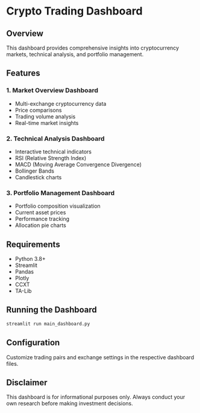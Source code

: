 # Crypto Trading Dashboard

## Overview
This dashboard provides comprehensive insights into cryptocurrency markets, technical analysis, and portfolio management.

## Features

### 1. Market Overview Dashboard
- Multi-exchange cryptocurrency data
- Price comparisons
- Trading volume analysis
- Real-time market insights

### 2. Technical Analysis Dashboard
- Interactive technical indicators
- RSI (Relative Strength Index)
- MACD (Moving Average Convergence Divergence)
- Bollinger Bands
- Candlestick charts

### 3. Portfolio Management Dashboard
- Portfolio composition visualization
- Current asset prices
- Performance tracking
- Allocation pie charts

## Requirements
- Python 3.8+
- Streamlit
- Pandas
- Plotly
- CCXT
- TA-Lib

## Running the Dashboard
```bash
streamlit run main_dashboard.py
```

## Configuration
Customize trading pairs and exchange settings in the respective dashboard files.

## Disclaimer
This dashboard is for informational purposes only. Always conduct your own research before making investment decisions.
